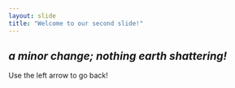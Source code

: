 ```yaml
---
layout: slide
title: "Welcome to our second slide!"
---
```

## _a minor change; nothing earth shattering!_
Use the left arrow to go back!
